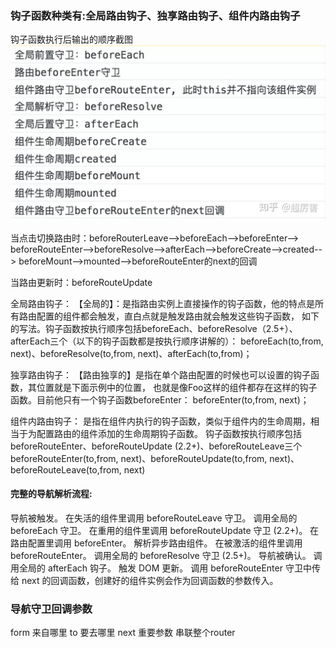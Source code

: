 ### 钩子函数种类有:全局路由钩子、独享路由钩子、组件内路由钩子
钩子函数执行后输出的顺序截图
![](../../images/vue/钩子函数执行顺序.jpg)

当点击切换路由时：beforeRouterLeave-->beforeEach-->beforeEnter-->
beforeRouteEnter-->beforeResolve-->afterEach-->beforeCreate-->created-->
beforeMount-->mounted-->beforeRouteEnter的next的回调

当路由更新时：beforeRouteUpdate

全局路由钩子：
【全局的】：是指路由实例上直接操作的钩子函数，他的特点是所有路由配置的组件都会触发，直白点就是触发路由就会触发这些钩子函数，
如下的写法。钩子函数按执行顺序包括beforeEach、beforeResolve（2.5+）、afterEach三个（以下的钩子函数都是按执行顺序讲解的）：
beforeEach(to,from, next)、beforeResolve(to,from, next)、afterEach(to,from)；

独享路由钩子：
【路由独享的】是指在单个路由配置的时候也可以设置的钩子函数，其位置就是下面示例中的位置，
也就是像Foo这样的组件都存在这样的钩子函数。目前他只有一个钩子函数beforeEnter：
beforeEnter(to,from, next)；

组件内路由钩子：
是指在组件内执行的钩子函数，类似于组件内的生命周期，相当于为配置路由的组件添加的生命周期钩子函数。
钩子函数按执行顺序包括beforeRouteEnter、beforeRouteUpdate (2.2+)、beforeRouteLeave三个
beforeRouteEnter(to,from, next)、beforeRouteUpdate(to,from, next)、beforeRouteLeave(to,from, next)

#### 完整的导航解析流程:
导航被触发。
在失活的组件里调用 beforeRouteLeave 守卫。
调用全局的 beforeEach 守卫。
在重用的组件里调用 beforeRouteUpdate 守卫 (2.2+)。
在路由配置里调用 beforeEnter。
解析异步路由组件。
在被激活的组件里调用 beforeRouteEnter。
调用全局的 beforeResolve 守卫 (2.5+)。
导航被确认。
调用全局的 afterEach 钩子。
触发 DOM 更新。
调用 beforeRouteEnter 守卫中传给 next 的回调函数，创建好的组件实例会作为回调函数的参数传入。

### 导航守卫回调参数
form 来自哪里
to   要去哪里
next 重要参数 串联整个router
